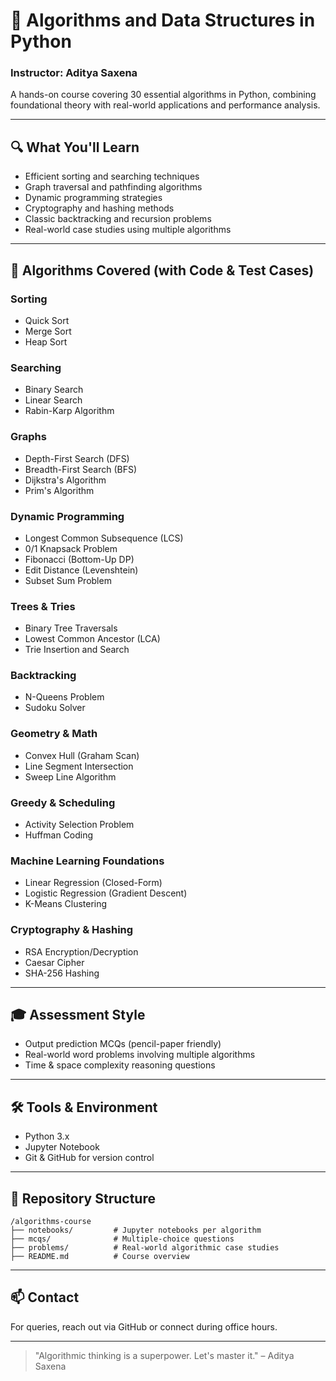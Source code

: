 # 📘 Algorithms and Data Structures in Python

### Instructor: Aditya Saxena  

A hands-on course covering 30 essential algorithms in Python, combining foundational theory with real-world applications and performance analysis.

---

## 🔍 What You'll Learn

- Efficient sorting and searching techniques  
- Graph traversal and pathfinding algorithms  
- Dynamic programming strategies  
- Cryptography and hashing methods  
- Classic backtracking and recursion problems  
- Real-world case studies using multiple algorithms  

---

## 🧠 Algorithms Covered (with Code & Test Cases)

### Sorting
- Quick Sort  
- Merge Sort  
- Heap Sort  

### Searching
- Binary Search  
- Linear Search  
- Rabin-Karp Algorithm  

### Graphs
- Depth-First Search (DFS)  
- Breadth-First Search (BFS)  
- Dijkstra's Algorithm  
- Prim's Algorithm  

### Dynamic Programming
- Longest Common Subsequence (LCS)  
- 0/1 Knapsack Problem  
- Fibonacci (Bottom-Up DP)  
- Edit Distance (Levenshtein)  
- Subset Sum Problem  

### Trees & Tries
- Binary Tree Traversals  
- Lowest Common Ancestor (LCA)  
- Trie Insertion and Search  

### Backtracking
- N-Queens Problem  
- Sudoku Solver  

### Geometry & Math
- Convex Hull (Graham Scan)  
- Line Segment Intersection  
- Sweep Line Algorithm  

### Greedy & Scheduling
- Activity Selection Problem  
- Huffman Coding  

### Machine Learning Foundations
- Linear Regression (Closed-Form)  
- Logistic Regression (Gradient Descent)  
- K-Means Clustering  

### Cryptography & Hashing
- RSA Encryption/Decryption  
- Caesar Cipher  
- SHA-256 Hashing  

---

## 🎓 Assessment Style

- Output prediction MCQs (pencil-paper friendly)  
- Real-world word problems involving multiple algorithms  
- Time & space complexity reasoning questions  

---

## 🛠️ Tools & Environment

- Python 3.x  
- Jupyter Notebook  
- Git & GitHub for version control  

---

## 📂 Repository Structure

```
/algorithms-course
├── notebooks/         # Jupyter notebooks per algorithm
├── mcqs/              # Multiple-choice questions
├── problems/          # Real-world algorithmic case studies
├── README.md          # Course overview
```

---

## 📫 Contact  
For queries, reach out via GitHub or connect during office hours.

---

> "Algorithmic thinking is a superpower. Let's master it." – Aditya Saxena
